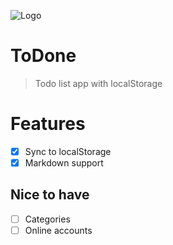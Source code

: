 ![Logo](src/logo.svg)

# ToDone

> Todo list app with localStorage

# Features

- [x] Sync to localStorage
- [x] Markdown support

## Nice to have

- [ ] Categories
- [ ] Online accounts
